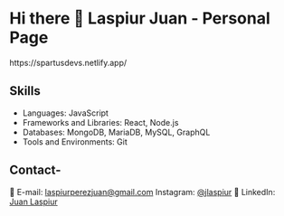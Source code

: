 
<h1>Hi there 👋 Laspiur Juan - Personal Page</h1>
https://spartusdevs.netlify.app/

## Skills

- Languages: JavaScript
- Frameworks and Libraries: React, Node.js
- Databases: MongoDB, MariaDB, MySQL, GraphQL
- Tools and Environments: Git

## Contact-

📧 E-mail: [laspiurperezjuan@gmail.com](mailto:laspiurperezjuan@gmail.com)
 Instagram: [@jlaspiur](https://www.instagram.com/jlaspiur/)</li>
🔗 LinkedIn: [Juan Laspiur](https://www.linkedin.com/in/laspiurperezjuan/)

